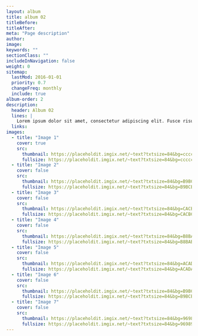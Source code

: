 ```yaml
---
layout: album
title: album 02
titleBefore:
titleAfter:
meta: "Page description"
author:
image:
keywords: ""
sectionClass: ""
includeInNavigation: false
weight: 0
sitemap:
  lastMod: 2016-01-01
  priority: 0.7
  changeFreq: monthly
  include: true
album-order: 2
description:
  header: Album 02
  lines: |
    Lorem ipsum dolor sit amet, consectetur adipiscing elit. Fusce risus est, blandit ac felis sit amet, hendrerit laoreet risus. Donec efficitur quam magna, ac hendrerit sapien congue in. Integer libero ligula, mattis venenatis malesuada in, interdum et tortor. Integer quis ullamcorper ante.
  links:
images:
  - title: "Image 1"
    cover: true
    src:
      thumbnail: https://placeholdit.imgix.net/~text?txtsize=84&bg=cccccc&txt=320x477&w=320&h=477
      fullsize: https://placeholdit.imgix.net/~text?txtsize=84&bg=cccccc&txt=320x477&w=320&h=477
  - title: "Image 2"
    cover: false
    src:
      thumbnail: https://placeholdit.imgix.net/~text?txtsize=84&bg=B9BCBD&txt=320x477&w=320&h=477
      fullsize: https://placeholdit.imgix.net/~text?txtsize=84&bg=B9BCBD&txt=320x477&w=320&h=477
  - title: "Image 3"
    cover: false
    src:
      thumbnail: https://placeholdit.imgix.net/~text?txtsize=84&bg=CACBCC&txt=320x477&w=320&h=477
      fullsize: https://placeholdit.imgix.net/~text?txtsize=84&bg=CACBCC&txt=320x477&w=320&h=477
  - title: "Image 4"
    cover: false
    src:
      thumbnail: https://placeholdit.imgix.net/~text?txtsize=84&bg=B8BABA&txt=320x477&w=320&h=477
      fullsize: https://placeholdit.imgix.net/~text?txtsize=84&bg=B8BABA&txt=320x477&w=320&h=477
  - title: "Image 5"
    cover: false
    src:
      thumbnail: https://placeholdit.imgix.net/~text?txtsize=84&bg=ACADAD&txt=320x477&w=320&h=477
      fullsize: https://placeholdit.imgix.net/~text?txtsize=84&bg=ACADAD&txt=320x477&w=320&h=477
  - title: "Image 6"
    cover: false
    src:
      thumbnail: https://placeholdit.imgix.net/~text?txtsize=84&bg=B9BCBD&txt=320x477&w=320&h=477
      fullsize: https://placeholdit.imgix.net/~text?txtsize=84&bg=B9BCBD&txt=320x477&w=320&h=477
  - title: "Image 7"
    cover: false
    src:
      thumbnail: https://placeholdit.imgix.net/~text?txtsize=84&bg=969899&txt=320x477&w=320&h=477
      fullsize: https://placeholdit.imgix.net/~text?txtsize=84&bg=969899&txt=320x477&w=320&h=477
---
```

